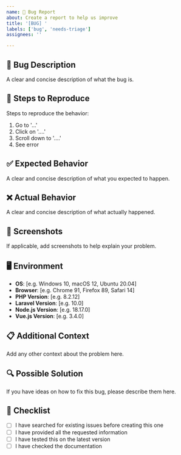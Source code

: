 ```yaml
---
name: 🐛 Bug Report
about: Create a report to help us improve
title: '[BUG] '
labels: ['bug', 'needs-triage']
assignees: ''

---
```


## 🐛 Bug Description
A clear and concise description of what the bug is.

## 🔄 Steps to Reproduce
Steps to reproduce the behavior:
1. Go to '...'
2. Click on '....'
3. Scroll down to '....'
4. See error

## ✅ Expected Behavior
A clear and concise description of what you expected to happen.

## ❌ Actual Behavior
A clear and concise description of what actually happened.

## 📸 Screenshots
If applicable, add screenshots to help explain your problem.

## 🖥️ Environment
- **OS**: [e.g. Windows 10, macOS 12, Ubuntu 20.04]
- **Browser**: [e.g. Chrome 91, Firefox 89, Safari 14]
- **PHP Version**: [e.g. 8.2.12]
- **Laravel Version**: [e.g. 10.0]
- **Node.js Version**: [e.g. 18.17.0]
- **Vue.js Version**: [e.g. 3.4.0]

## 📋 Additional Context
Add any other context about the problem here.

## 🔍 Possible Solution
If you have ideas on how to fix this bug, please describe them here.

## 📝 Checklist
- [ ] I have searched for existing issues before creating this one
- [ ] I have provided all the requested information
- [ ] I have tested this on the latest version
- [ ] I have checked the documentation